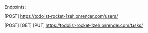 Endpoints:

[POST]
https://todolist-rocket-1zeh.onrender.com/users/

[POST]
[GET]
[PUT]
https://todolist-rocket-1zeh.onrender.com/tasks/

